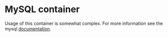 # MySQL container

Usage of this container is somewhat complex.  For more information see the mysql [documentation](https://hub.docker.com/_/mysql/).
